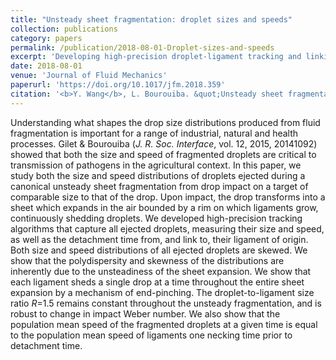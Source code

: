 ```yaml
---
title: "Unsteady sheet fragmentation: droplet sizes and speeds"
collection: publications
category: papers
permalink: /publication/2018-08-01-Droplet-sizes-and-speeds
excerpt: 'Developing high-precision droplet-ligament tracking and linking algorithm to discover the universal local dynamics that governs the droplet breakups from the ligaments during fluid fragmentation'
date: 2018-08-01
venue: 'Journal of Fluid Mechanics'
paperurl: 'https://doi.org/10.1017/jfm.2018.359'
citation: '<b>Y. Wang</b>, L. Bourouiba. &quot;Unsteady sheet fragmentation: droplet sizes and speeds.&quot; <i>Journal of Fluid Mechanics</i>, <b>848</b>, 946-967.'
---
```


Understanding what shapes the drop size distributions produced from fluid fragmentation is important for a range of industrial, natural and health processes. Gilet & Bourouiba (<i>J. R. Soc. Interface</i>, vol. 12, 2015, 20141092) showed that both the size and speed of fragmented droplets are critical to transmission of pathogens in the agricultural context. In this paper, we study both the size and speed distributions of droplets ejected during a canonical unsteady sheet fragmentation from drop impact on a target of comparable size to that of the drop. Upon impact, the drop transforms into a sheet which expands in the air bounded by a rim on which ligaments grow, continuously shedding droplets. We developed high-precision tracking algorithms that capture all ejected droplets, measuring their size and speed, as well as the detachment time from, and link to, their ligament of origin. Both size and speed distributions of all ejected droplets are skewed. We show that the polydispersity and skewness of the distributions are inherently due to the unsteadiness of the sheet expansion. We show that each ligament sheds a single drop at a time throughout the entire sheet expansion by a mechanism of end-pinching. The droplet-to-ligament size ratio <i>R</i>=1.5  remains constant throughout the unsteady fragmentation, and is robust to change in impact Weber number. We also show that the population mean speed of the fragmented droplets at a given time is equal to the population mean speed of ligaments one necking time prior to detachment time.

